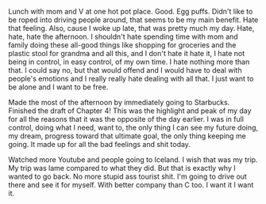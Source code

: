 Lunch with mom and V at one hot pot place. Good. Egg puffs. Didn't like to be roped into driving people around, that seems to be my main benefit. Hate that feeling. Also, cause I woke up late, that was pretty much my day. Hate, hate, hate the afternoon. I shouldn't hate spending time with mom and family doing these all-good things like shopping for groceries and the plastic stool for grandma and all this, and I don't hate it hate it, I  hate not being in control, in easy control, of my own time. I hate nothing more than that. I could say no, but that would offend and I would have to deal with people's emotions and I really really hate dealing with all that. I just want to be alone and I want to be free.

Made the most of the afternoon by immediately going to Starbucks. Finished the draft of Chapter 4! This was the highlight and peak of my day for all the reasons that it was the opposite of the day earlier. I was in full control, doing what I need, want to, the only thing I can see my future doing, my dream, progress toward that ultimate goal, the only thing keeping me going. It made up for all the bad feelings and shit today.

Watched more Youtube and people going to Iceland. I wish that was my trip. My trip was lame compared to what they did. But that is exactly why I wanted to go back. No more stupid ass tourist shit. I'm going to drive out there and see it for myself. With better company than C too. I want it I want it.
